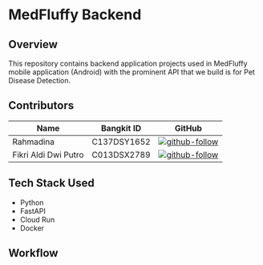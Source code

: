 # MedFluffy Backend

## Overview
This repository contains backend application projects used in MedFluffy mobile application (Android) with the prominent API that we build is for Pet Disease Detection.

## Contributors
| Name | Bangkit ID | GitHub |
| ------ | ------ | ------ |
| Rahmadina | C137DSY1652 | [![github-follow][github-follow-dina]][github-dina] |
| Fikri Aldi Dwi Putro | C013DSX2789 | [![github-follow][github-follow-aldi]][github-aldi] |

## Tech Stack Used
- Python
- FastAPI
- Cloud Run
- Docker

## Workflow



[github-dina]: https://github.com/rhmdin
[github-aldi]: https://github.com/fikrialdi10

[github-follow-dina]: https://img.shields.io/github/followers/rhmdin?style=social
[github-follow-aldi]: https://img.shields.io/github/followers/fikrialdi10?style=social
